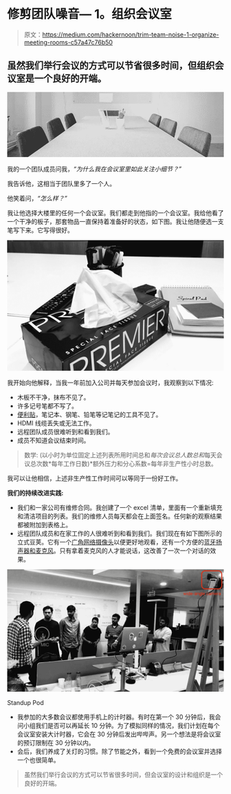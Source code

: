 # 修剪团队噪音— 1。组织会议室

> 原文：<https://medium.com/hackernoon/trim-team-noise-1-organize-meeting-rooms-c57a47c76b50>

## 虽然我们举行会议的方式可以节省很多时间，但组织会议室是一个良好的开端。

![](img/fd85024d354ec1d1b147df1bb9275a75.png)

我的一个团队成员问我，*“为什么我在会议室里如此关注小细节？”*

我告诉他，这相当于团队里多了一个人。

他笑着问，*“怎么样？”*

我让他选择大楼里的任何一个会议室。我们都走到他指的一个会议室。我给他看了一个干净的板子，那套物品一直保持着准备好的状态，如下图。我让他随便选一支笔写下来。它写得很好。

![](img/29f8681eab237fecf030890bf930f127.png)

我开始向他解释，当我一年前加入公司并每天参加会议时，我观察到以下情况:

*   木板不干净，抹布不见了。
*   许多记号笔都不写了。
*   [便利贴](https://en.wikipedia.org/wiki/Post-it_note)，笔记本、钢笔、铅笔等记笔记的工具不见了。
*   HDMI 线缆丢失或无法工作。
*   远程团队成员很难听到和看到我们。
*   成员不知道会议结束时间。

> 数学:
> (以小时为单位固定上述列表所用时间总和*每次会议总人数总和*每天会议总次数*每年工作日数)*额外压力和分心系数=每年非生产性小时总数。

我可以让他相信，上述非生产性工作时间可以等同于一份好工作。

**我们的持续改进实践:**

*   我们和一家公司有维修合同。我创建了一个 excel 清单，里面有一个重新填充和清洁项目的列表。我们的维修人员每天都会在上面签名。任何新的观察结果都被附加到表格上。
*   远程团队成员和在家工作的人很难听到和看到我们。我们现在有如下图所示的立式豆荚。它有一个[广角网络摄像头](https://www.amazon.com/Logitech-960-000972-C930e-Webcam/dp/B00CES5A60/)以便更好地观看，还有一个方便的[蓝牙扬声器和麦克风](https://www.amazon.com/Jabra-Wireless-Bluetooth-Softphone-Packaging/dp/B00AQUO5RI/)。只有拿着麦克风的人才能说话，这改善了一次一个对话的效果。

![](img/8985a37703c80c1f01656b07f63b8d07.png)

Standup Pod

*   我参加的大多数会议都使用手机上的计时器。有时在第一个 30 分钟后，我会问小组我们是否可以再延长 10 分钟。为了模拟同样的情况，我们计划在每个会议室安装大计时器，它会在 30 分钟后发出哔哔声。另一个想法是将会议室的预订限制在 30 分钟以内。
*   会后，我们养成了关灯的习惯。除了节能之外，看到一个免费的会议室并选择一个也很简单。

> 虽然我们举行会议的方式可以节省很多时间，但会议室的设计和组织是一个良好的开端。